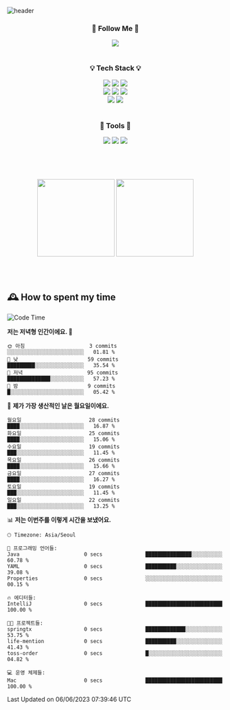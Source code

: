 ![header](https://capsule-render.vercel.app/api?type=waving&color=0:FFE29F,50:FFA99F,100:FF719A&height=300&fontAlignY=40&section=header&text=sung%20eun&fontSize=80&fontColor=FFFFFF)

<div align="center">
	<h3>🐹  Follow Me  🐹</h3>
	<a href="https://velog.io/@saeun05" target="_blank"><img src="https://img.shields.io/badge/Velog-20C997?style=flat&logo=velog&logoColor=white"/></a><br><br>
	<h3>💡  Tech Stack  💡</h3>
	<img src="https://img.shields.io/badge/Java-0078D4?style=flat"/>
	<img src="https://img.shields.io/badge/Spring-6DB33F?style=flat&logo=spring&logoColor=white"/>
	<img src="https://img.shields.io/badge/SpringBoot-6DB33F?style=flat&logo=springboot&logoColor=white"/><br>
	<img src="https://img.shields.io/badge/HTML5-E34F26?style=flat&logo=html5&logoColor=white"/>
	<img src="https://img.shields.io/badge/CSS3-1572B6?style=flat&logo=css3&logoColor=white"/>
	<img src="https://img.shields.io/badge/jQuery-0769AD?style=flat&logo=jquery&logoColor=white"/><br>
	<img src="https://img.shields.io/badge/MySQL-4479A1?style=flat&logo=mysql&logoColor=white"/>
	<img src="https://img.shields.io/badge/oracle-F80000?style=flat&logo=oracle&logoColor=white"/><br><br>
	<h3>🔦  Tools  🔦</h3>
	<img src="https://img.shields.io/badge/intelliJ IDEA-000000?style=flat&logo=intellijidea&logoColor=white"/>
	<img src="https://img.shields.io/badge/Notion-F9DC3E?style=flat&logo=notion&logoColor=white"/>
	<img src="https://img.shields.io/badge/Git-F05032?style=flat&logo=git&logoColor=white"/><br><br>
</div>

<br><br>

<div align="center">
  <img style="height:180px" src="https://github-readme-stats.vercel.app/api?username=sungeunn&show_icons=true&theme=omni&locale=kr"/>
  <img style="height:180px" src="https://github-readme-stats.vercel.app/api/top-langs/?username=sungeunn&theme=omni&layout=compact&locale=kr"/>
</div>

<br><br>

## 🕰 How to spent my time
<!--START_SECTION:waka-->
![Code Time](http://img.shields.io/badge/Code%20Time-0%20secs-blue)

**저는 저녁형 인간이에요. 🦉** 

```text
🌞 아침                     3 commits           ░░░░░░░░░░░░░░░░░░░░░░░░░   01.81 % 
🌆 낮　                     59 commits          █████████░░░░░░░░░░░░░░░░   35.54 % 
🌃 저녁                     95 commits          ██████████████░░░░░░░░░░░   57.23 % 
🌙 밤　                     9 commits           █░░░░░░░░░░░░░░░░░░░░░░░░   05.42 % 
```
📅 **제가 가장 생산적인 날은 월요일이에요.** 

```text
월요일                      28 commits          ████░░░░░░░░░░░░░░░░░░░░░   16.87 % 
화요일                      25 commits          ████░░░░░░░░░░░░░░░░░░░░░   15.06 % 
수요일                      19 commits          ███░░░░░░░░░░░░░░░░░░░░░░   11.45 % 
목요일                      26 commits          ████░░░░░░░░░░░░░░░░░░░░░   15.66 % 
금요일                      27 commits          ████░░░░░░░░░░░░░░░░░░░░░   16.27 % 
토요일                      19 commits          ███░░░░░░░░░░░░░░░░░░░░░░   11.45 % 
일요일                      22 commits          ███░░░░░░░░░░░░░░░░░░░░░░   13.25 % 
```


📊 **저는 이번주를 이렇게 시간을 보냈어요.** 

```text
🕑︎ Timezone: Asia/Seoul

💬 프로그래밍 언어들: 
Java                     0 secs              ███████████████░░░░░░░░░░   60.78 % 
YAML                     0 secs              ██████████░░░░░░░░░░░░░░░   39.08 % 
Properties               0 secs              ░░░░░░░░░░░░░░░░░░░░░░░░░   00.15 % 

🔥 에디터들: 
IntelliJ                 0 secs              █████████████████████████   100.00 % 

🐱‍💻 프로젝트들: 
springtx                 0 secs              █████████████░░░░░░░░░░░░   53.75 % 
life-mention             0 secs              ██████████░░░░░░░░░░░░░░░   41.43 % 
toss-order               0 secs              █░░░░░░░░░░░░░░░░░░░░░░░░   04.82 % 

💻 운영 체제들: 
Mac                      0 secs              █████████████████████████   100.00 % 
```


 Last Updated on 06/06/2023 07:39:46 UTC
<!--END_SECTION:waka-->
